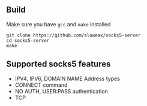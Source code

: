## Build
Make sure you have `gcc` and `make` installed
```
git clone https://github.com/sloweax/socks5-server
cd socks5-server
make
```

## Supported socks5 features
- IPV4, IPV6, DOMAIN NAME Address types
- CONNECT command
- NO AUTH, USER:PASS authentication
- TCP
